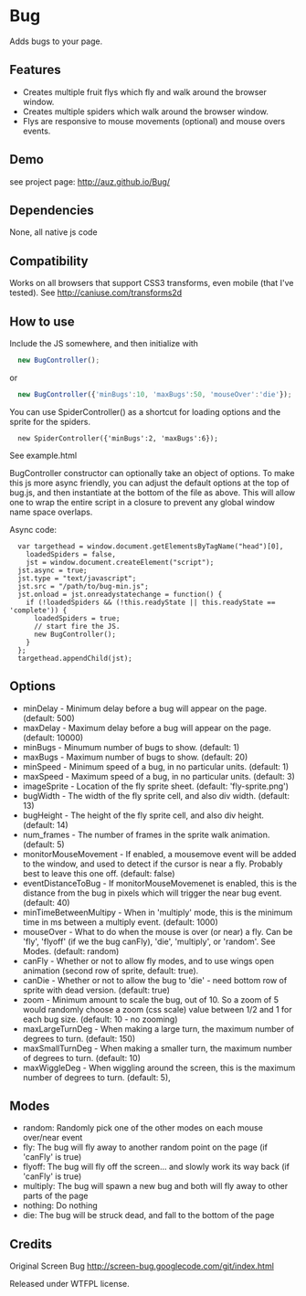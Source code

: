 Bug
===========

Adds bugs to your page. 



Features
--------

* Creates multiple fruit flys which fly and walk around the browser window.
* Creates multiple spiders which walk around the browser window.
* Flys are responsive to mouse movements (optional) and mouse overs events.


Demo
----

see project page: http://auz.github.io/Bug/


Dependencies
------------

None, all native js code


Compatibility
-------------

Works on all browsers that support CSS3 transforms, even mobile (that I've tested). See http://caniuse.com/transforms2d


How to use 
----------

Include the JS somewhere, and then initialize with 
```js
  new BugController();
```
or
```js
  new BugController({'minBugs':10, 'maxBugs':50, 'mouseOver':'die'});
```
You can use SpiderController() as a shortcut for loading options and the sprite for the spiders. 

```
  new SpiderController({'minBugs':2, 'maxBugs':6});
```

See example.html 

BugController constructor can optionally take an object of options. To make this js more async friendly, you can adjust the default options at the top of bug.js, and then instantiate at the bottom of the file as above. This will allow one to wrap the entire script in a closure to prevent any global window name space overlaps.

Async code:
```
  var targethead = window.document.getElementsByTagName("head")[0],
    loadedSpiders = false,
    jst = window.document.createElement("script");
  jst.async = true;
  jst.type = "text/javascript";
  jst.src = "/path/to/bug-min.js";
  jst.onload = jst.onreadystatechange = function() {
    if (!loadedSpiders && (!this.readyState || this.readyState == 'complete')) {
      loadedSpiders = true;
      // start fire the JS.
      new BugController();
    }
  };
  targethead.appendChild(jst);
```

Options
-------

* minDelay - Minimum delay before a bug will appear on the page. (default: 500)
* maxDelay - Maximum delay before a bug will appear on the page. (default: 10000)
* minBugs - Minumum number of bugs to show. (default: 1)
* maxBugs - Maximum number of bugs to show. (default: 20)
* minSpeed - Minimum speed of a bug, in no particular units. (default: 1)
* maxSpeed - Maximum speed of a bug, in no particular units. (default: 3)
* imageSprite - Location of the fly sprite sheet. (default: 'fly-sprite.png')
* bugWidth - The width of the fly sprite cell, and also div width. (default: 13)
* bugHeight - The height of the fly sprite cell, and also div height. (default: 14)
* num_frames - The number of frames in the sprite walk animation. (default: 5)
* monitorMouseMovement - If enabled, a mousemove event will be added to the window, and used to detect if the cursor is near a fly. Probably best to leave this one off. (default: false)
* eventDistanceToBug - If monitorMouseMovemenet is enabled, this is the distance from the bug in pixels which will trigger the near bug event. (default: 40)
* minTimeBetweenMultipy - When in 'multiply' mode, this is the minimum time in ms between a multiply event. (default: 1000)
* mouseOver - What to do when the mouse is over (or near) a fly. Can be 'fly', 'flyoff' (if we the bug canFly), 'die', 'multiply', or 'random'. See Modes. (default: random)
* canFly - Whether or not to allow fly modes, and to use wings open animation (second row of sprite, default: true).
* canDie - Whether or not to allow the bug to 'die' - need bottom row of sprite with dead version. (default: true)
* zoom - Minimum amount to scale the bug, out of 10. So a zoom of 5 would randomly choose a zoom (css scale) value between 1/2 and 1 for each bug size.   (default: 10 - no zooming)
* maxLargeTurnDeg - When making a large turn, the maximum number of degrees to turn. (default: 150)
* maxSmallTurnDeg - When making a smaller turn, the maximum number of degrees to turn. (default: 10)
* maxWiggleDeg - When wiggling around the screen, this is the maximum number of degrees to turn. (default: 5),

Modes
-----

* random: Randomly pick one of the other modes on each mouse over/near event
* fly: The bug will fly away to another random point on the page (if 'canFly' is true)
* flyoff: The bug will fly off the screen... and slowly work its way back (if 'canFly' is true)
* multiply: The bug will spawn a new bug and both will fly away to other parts of the page
* nothing: Do nothing
* die: The bug will be struck dead, and fall to the bottom of the page

Credits
-------

Original Screen Bug http://screen-bug.googlecode.com/git/index.html

Released under WTFPL license.
